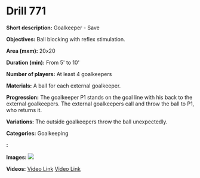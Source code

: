 # Drill 771

**Short description:**
Goalkeeper - Save

**Objectives:**
Ball blocking with reflex stimulation.

**Area (mxm):**
20x20

**Duration (min):**
From 5' to 10'

**Number of players:**
At least 4 goalkeepers

**Materials:**
A ball for each external goalkeeper.

**Progression:**
The goalkeeper P1 stands on the goal line with his back to the external goalkeepers. The external goalkeepers call and throw the ball to P1, who returns it.

**Variations:**
The outside goalkeepers throw the ball unexpectedly.

**Categories:**
Goalkeeping

**:**


**Images:**
![](https://www.coachingfutsal.com/\images\6a60a128736d2a28abb6d18d86e57930dafcee819a8079168522683148b8080a35803265d13fb51f0eec455b0605652079e952e403d0353cd7d60dfb69ecd9e04f59ef3e37cbc.jpg)

**Videos:**
[Video Link](https://www.youtube.com/embed/gYGeiTC9Pjw)
[Video Link](https://www.youtube.com/embed/e_L18B72c7c)

